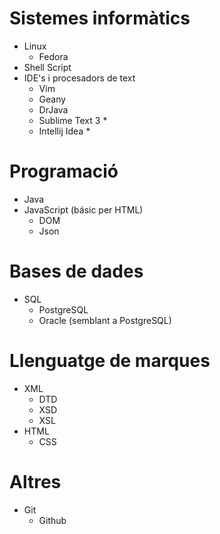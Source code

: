 # Sistemes informàtics
* Linux
  * Fedora
* Shell Script
* IDE's i procesadors de text
  * Vim
  * Geany
  * DrJava
  * Sublime Text 3 *
  * Intellij Idea *
  
# Programació
* Java
* JavaScript (básic per HTML)
  * DOM
  * Json

# Bases de dades
* SQL
  * PostgreSQL
  * Oracle (semblant a PostgreSQL)
  
# Llenguatge de marques
* XML 
  * DTD
  * XSD
  * XSL
* HTML
  * CSS

# Altres
* Git
  * Github
